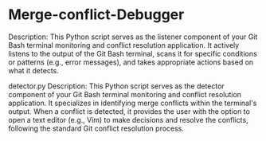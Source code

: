 # Merge-conflict-Debugger

Description: This Python script serves as the listener component of your Git Bash terminal monitoring and conflict resolution application. It actively listens to the output of the Git Bash terminal, scans it for specific conditions or patterns (e.g., error messages), and takes appropriate actions based on what it detects.


detector.py
Description: This Python script serves as the detector component of your Git Bash terminal monitoring and conflict resolution application. It specializes in identifying merge conflicts within the terminal's output. When a conflict is detected, it provides the user with the option to open a text editor (e.g., Vim) to make decisions and resolve the conflicts, following the standard Git conflict resolution process.
